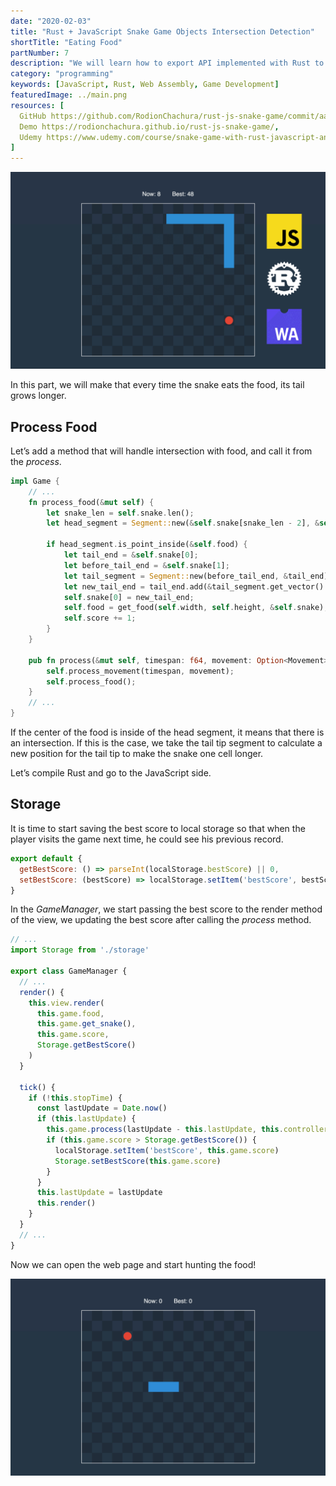 ```yaml
---
date: "2020-02-03"
title: "Rust + JavaScript Snake Game Objects Intersection Detection"
shortTitle: "Eating Food"
partNumber: 7
description: "We will learn how to export API implemented with Rust to JavaScript app"
category: "programming"
keywords: [JavaScript, Rust, Web Assembly, Game Development]
featuredImage: ../main.png
resources: [
  GitHub https://github.com/RodionChachura/rust-js-snake-game/commit/aae1ff5ccd923aad5153af05fab4bb8515601bf7 Code Changes,
  Demo https://rodionchachura.github.io/rust-js-snake-game/,
  Udemy https://www.udemy.com/course/snake-game-with-rust-javascript-and-webassembly
]
---
```


![](../main.png)

In this part, we will make that every time the snake eats the food, its tail grows longer.

## Process Food

Let’s add a method that will handle intersection with food, and call it from the *process*.

```rust:title=src/lib.rs
impl Game {
    // ...
    fn process_food(&mut self) {
        let snake_len = self.snake.len();
        let head_segment = Segment::new(&self.snake[snake_len - 2], &self.snake[snake_len - 1]);

        if head_segment.is_point_inside(&self.food) {
            let tail_end = &self.snake[0];
            let before_tail_end = &self.snake[1];
            let tail_segment = Segment::new(before_tail_end, &tail_end);
            let new_tail_end = tail_end.add(&tail_segment.get_vector().normalize());
            self.snake[0] = new_tail_end;
            self.food = get_food(self.width, self.height, &self.snake);
            self.score += 1;
        }
    }

    pub fn process(&mut self, timespan: f64, movement: Option<Movement>) {
        self.process_movement(timespan, movement);
        self.process_food();
    }
    // ...
}
```

If the center of the food is inside of the head segment, it means that there is an intersection. If this is the case, we take the tail tip segment to calculate a new position for the tail tip to make the snake one cell longer.

Let’s compile Rust and go to the JavaScript side.

## Storage

It is time to start saving the best score to local storage so that when the player visits the game next time, he could see his previous record.

```js:title=www/src/storage.js
export default {
  getBestScore: () => parseInt(localStorage.bestScore) || 0,
  setBestScore: (bestScore) => localStorage.setItem('bestScore', bestScore)
}
```

In the *GameManager*, we start passing the best score to the render method of the view, we updating the best score after calling the *process* method.

```js:title=www/src/game-manager.js
// ...
import Storage from './storage'

export class GameManager {
  // ...
  render() {
    this.view.render(
      this.game.food,
      this.game.get_snake(),
      this.game.score,
      Storage.getBestScore()
    )
  }

  tick() {
    if (!this.stopTime) {
      const lastUpdate = Date.now()
      if (this.lastUpdate) {
        this.game.process(lastUpdate - this.lastUpdate, this.controller.movement)
        if (this.game.score > Storage.getBestScore()) {
          localStorage.setItem('bestScore', this.game.score)
          Storage.setBestScore(this.game.score)
        }
      }
      this.lastUpdate = lastUpdate
      this.render()
    }
  }
  // ...
}
```

Now we can open the web page and start hunting the food!

![hunting the food](food.gif)
